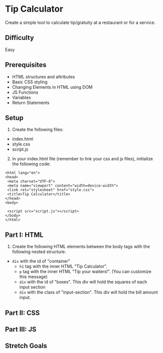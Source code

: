 # Tip Calculator

Create a simple tool to calculate tip/gratuity at a restaurant or for a service.

## Difficulty
Easy

## Prerequisites
- HTML structures and attributes
- Basic CSS styling
- Changing Elements in HTML using DOM
- JS Functions
- Variables
- Return Statements

## Setup
1. Create the following files:
  - index.html
  - style.css
  - script.js

2. In your index.html file (remember to link your css and js files), initialize the following code:
 ```<!DOCTYPE html>
<html lang="en">
<head>
  <meta charset="UTF-8">
  <meta name="viewport" content="width=device-width">
  <link rel="stylesheet" href="style.css">
  <title>Tip Calculator</title>
</head>
<body>

  <script src="script.js"></script>
</body>
</html>
```
## Part I: HTML
1. Create the following HTML elements between the body tags with the following nested structure:
 - ```div``` with the id of "container" 
   * ```h1``` tag with the inner HTML "Tip Calculator".
   *  ```p``` tag with the inner HTML "Tip your waiters!". (You can customize this message)
   *  ```div``` with the id of "boxes". This div will hold the squares of each input section
    *  ```div``` with the class of "input-section". This div will hold the bill amount input.


## Part II: CSS

## Part III: JS

## Stretch Goals

